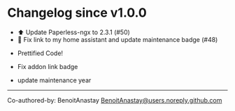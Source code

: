 # Changelog since v1.0.0
- ⬆️ Update Paperless-ngx to 2.3.1 (#50) 
- 🎉 Fix link to my home assistant and update maintenance badge (#48)

* Prettified Code!

* Fix addon link badge

* update maintenance year

---------

Co-authored-by: BenoitAnastay <BenoitAnastay@users.noreply.github.com> 
